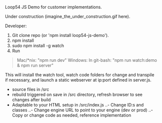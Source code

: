 


Loop54 JS Demo for customer implementations. 

Under construction (imagine_the_under_construction.gif here).

Developer: 

1. Git clone repo (or 'npm install loop54-js-demo').
2. npm install
3. sudo npm install -g watch
4. Run
> Mac/*nix: "npm run dev"
> Windows: In git-bash: "npm run watch:demo & npm run server"

This will install the watch tool, watch code folders for change and transpile if necessary, and launch a static webserver at ip:port defined in server.js.

- source files in /src
- rebuild triggered on save in /src directory, refresh browser to see changes after build
- Adaptable to your HTML setup in /src/index.js
..- Change ID:s and classes
..- Change engine URL to point to your engine (dev or prod)
..- Copy or change code as needed, reference implementation




